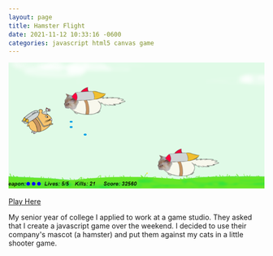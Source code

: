```yaml
---
layout: page
title: Hamster Flight
date: 2021-11-12 10:33:16 -0600
categories: javascript html5 canvas game
---
```


[![Image of Hamster Flight gameplay. Click to navigate to game.](../assets/hamsterflight/gameplay.png)](https://cwynn.com/hamsterflight)

[Play Here](https://cwynn.com/hamsterflight)

My senior year of college I applied to work at a game studio. They asked that I create a javascript game over the weekend. I decided to use their company's mascot (a hamster) and put them against my cats in a little shooter game.
